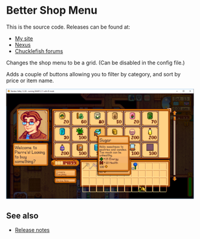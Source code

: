 ﻿# Better Shop Menu
This is the source code. Releases can be found at:
* [My site](http://spacechase0.com/mods/stardew-valley/better-shop-menu/)
* [Nexus](http://www.nexusmods.com/stardewvalley/mods/2012/?)
* [Chucklefish forums](https://community.playstarbound.com/resources/better-shop-menu.5245/)

Changes the shop menu to be a grid. (Can be disabled in the config file.)

Adds a couple of buttons allowing you to filter by category, and sort by price or item name.

![](screenshot.png)

## See also
* [Release notes](release-notes.md)
